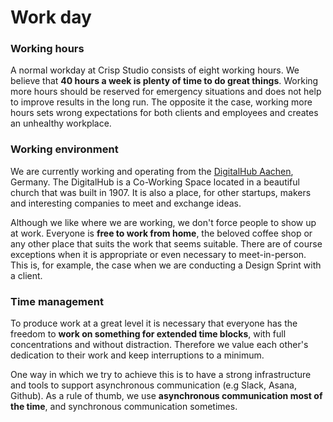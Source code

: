 # Work day

### Working hours

A normal workday at Crisp Studio consists of eight working hours. We believe that **40 hours a week is plenty of time to do great things**. Working more hours should be reserved for emergency situations and does not help to improve results in the long run. The opposite it the case, working more hours sets wrong expectations for both clients and employees and creates an unhealthy workplace.

### Working environment

We are currently working and operating from the [DigitalHub Aachen](https://aachen.digital), Germany. The DigitalHub is a Co-Working Space located in a beautiful church that was built in 1907. It is also a place, for other startups, makers and interesting companies to meet and exchange ideas.

Although we like where we are working, we don't force people to show up at work. Everyone is **free to work from home**, the beloved coffee shop or any other place that suits the work that seems suitable. There are of course exceptions when it is appropriate or even necessary to meet-in-person. This is, for example, the case when we are conducting a Design Sprint with a client.

### Time management

To produce work at a great level it is necessary that everyone has the freedom to **work on something for extended time blocks**, with full concentrations and without distraction. Therefore we value each other's dedication to their work and keep interruptions to a minimum.

One way in which we try to achieve this is to have a strong infrastructure and tools to support asynchronous communication \(e.g Slack, Asana, Github\). As a rule of thumb, we use **asynchronous communication most of the time**, and synchronous communication sometimes.
